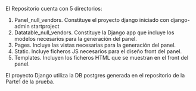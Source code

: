 El Repositorio cuenta con 5 directorios:
1. Panel_null_vendors. Constituye el proyecto django iniciado con django-admin startproject
2. Datatable_null_vendors. Constituye la Django app que incluye los modelos necesarios
para la generación del panel.
3. Pages. Incluye las vistas necesarias para la generación del panel.
4. Static. Incluye ficheros JS necesarios para el diseño front del panel.
5. Templates. Incluyen los ficheros HTML que se muestran en el front del panel.

El proyecto Django utiliza la DB postgres generada en el repositorio de la Parte1 de la prueba.
